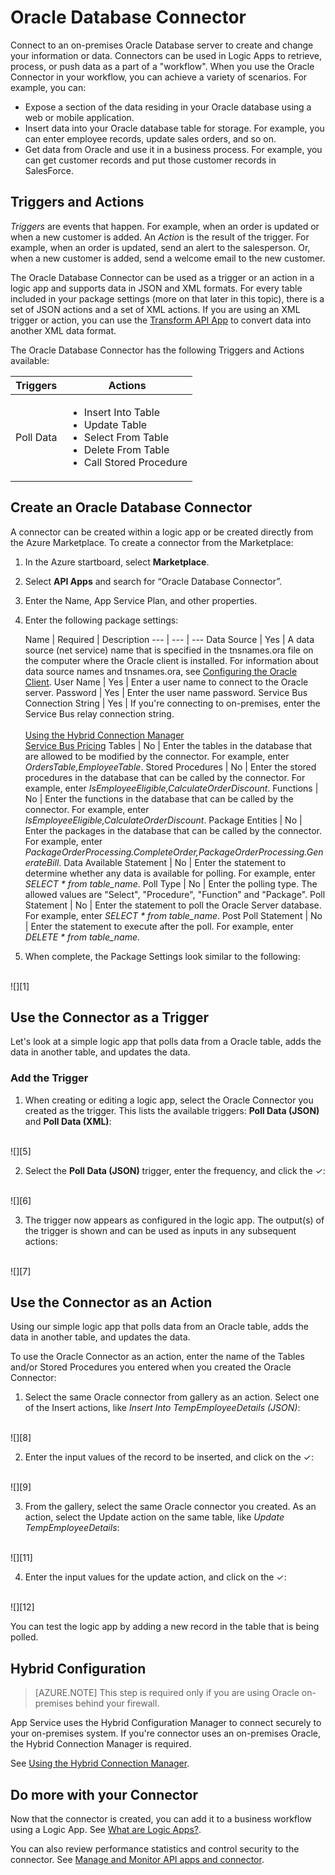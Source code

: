 <properties 
   pageTitle="Using the Oracle Connector in Microsoft Azure App Service" 
   description="How to use the Oracle Connector" 
   services="app-service\logic" 
   documentationCenter=".net,nodejs,java" 
   authors="anuragdalmia" 
   manager="dwrede" 
   editor=""/>

<tags
   ms.service="app-service-logic"
   ms.devlang="multiple"
   ms.topic="article"
   ms.tgt_pltfrm="na"
   ms.workload="integration" 
   ms.date="06/22/2015"
   ms.author="sutalasi"/>


# Oracle Database Connector

Connect to an on-premises Oracle Database server to create and change your information or data. Connectors can be used in Logic Apps to retrieve, process, or push data as a part of a "workflow". When you use the Oracle Connector in your workflow, you can achieve a variety of scenarios. For example, you can:

- Expose a section of the data residing in your Oracle database using a web or mobile application.
- Insert data into your Oracle database table for storage. For example, you can enter employee records, update sales orders, and so on.
- Get data from Oracle and use it in a business process. For example, you can get customer records and put those customer records in SalesForce. 


## Triggers and Actions
*Triggers* are events that happen. For example, when an order is updated or when a new customer is added. An *Action* is the result of the trigger. For example, when an order is updated, send an alert to the salesperson. Or, when a new customer is added, send a welcome email to the new customer. 

The Oracle Database Connector can be used as a trigger or an action in a logic app and supports data in JSON and XML formats. For every table included in your package settings (more on that later in this topic), there is a set of JSON actions and a set of XML actions. If you are using an XML trigger or action, you can use the [Transform API App](app-service-logic-transform-xml-documents.md) to convert data into another XML data format. 

The Oracle Database Connector has the following Triggers and Actions available: 

Triggers | Actions
--- | ---
Poll Data | <ul><li>Insert Into Table</li><li>Update Table</li><li>Select From Table</li><li>Delete From Table</li><li>Call Stored Procedure</li>


## Create an Oracle Database Connector

A connector can be created within a logic app or be created directly from the Azure Marketplace. To create a connector from the Marketplace: 

1. In the Azure startboard, select **Marketplace**.
2. Select **API Apps** and search for “Oracle Database Connector”.
3. Enter the Name, App Service Plan, and other properties.
4. Enter the following package settings:

	Name | Required |  Description
--- | --- | ---
Data Source | Yes | A data source (net service) name that is specified in the tnsnames.ora file on the computer where the Oracle client is installed. For information about data source names and tnsnames.ora, see [Configuring the Oracle Client](http://msdn.microsoft.com/library/dd787872.aspx).
User Name | Yes | Enter a user name to connect to the Oracle server.
Password | Yes | Enter the user name password.
Service Bus Connection String | Yes | If you're connecting to on-premises, enter the Service Bus relay connection string.<br/><br/>[Using the Hybrid Connection Manager](app-service-logic-hybrid-connection-manager.md)<br/>[Service Bus Pricing](http://azure.microsoft.com/pricing/details/service-bus/)
Tables | No | Enter the tables in the database that are allowed to be modified by the connector. For example, enter *OrdersTable,EmployeeTable*.
Stored Procedures | No | Enter the stored procedures in the database that can be called by the connector. For example, enter *IsEmployeeEligible,CalculateOrderDiscount*.
Functions | No | Enter the functions in the database that can be called by the connector. For example, enter *IsEmployeeEligible,CalculateOrderDiscount*.
Package Entities | No | Enter the packages in the database that can be called by the connector. For example, enter *PackageOrderProcessing.CompleteOrder,PackageOrderProcessing.GenerateBill*.
Data Available Statement | No | Enter the statement to determine whether any data is available for polling. For example, enter *SELECT * from table_name*.
Poll Type | No | Enter the polling type. The allowed values are "Select", "Procedure", "Function" and "Package".
Poll Statement | No | Enter the statement to poll the Oracle Server database. For example, enter *SELECT * from table_name*.
Post Poll Statement | No | Enter the statement to execute after the poll. For example, enter *DELETE * from table_name*.

5. When complete, the Package Settings look similar to the following: 
<br/>
![][1]  


## Use the Connector as a Trigger
Let's look at a simple logic app that polls data from a Oracle table, adds the data in another table, and updates the data.

### Add the Trigger
1. When creating or editing a logic app, select the Oracle Connector you created as the trigger. This lists the available triggers: **Poll Data (JSON)** and **Poll Data (XML)**:
<br/>
![][5] 

2. Select the **Poll Data (JSON)** trigger, enter the frequency, and click the ✓:
<br/>
![][6] 

3. The trigger now appears as configured in the logic app. The output(s) of the trigger is shown and can be used as inputs in any subsequent actions:
<br/>
![][7] 

## Use the Connector as an Action
Using our simple logic app that polls data from an Oracle table, adds the data in another table, and updates the data.

To use the Oracle Connector as an action, enter the name of the Tables and/or Stored Procedures you entered when you created the Oracle Connector:

1. Select the same Oracle connector from gallery as an action. Select one of the Insert actions, like *Insert Into TempEmployeeDetails (JSON)*:
<br/>
![][8] 

2. Enter the input values of the record to be inserted, and click on the ✓: 
<br/>
![][9] 

3. From the gallery, select the same Oracle connector you created. As an action, select the Update action on the same table, like *Update TempEmployeeDetails*:
<br/>
![][11] 

4. Enter the input values for the update action, and click on the ✓: 
<br/>
![][12] 

You can test the logic app by adding a new record in the table that is being polled.

## Hybrid Configuration

> [AZURE.NOTE] This step is required only if you are using Oracle on-premises behind your firewall.

App Service uses the Hybrid Configuration Manager to connect securely to your on-premises system. If you're connector uses an on-premises Oracle, the Hybrid Connection Manager is required. 

See [Using the Hybrid Connection Manager](app-service-logic-hybrid-connection-manager.md).

## Do more with your Connector
Now that the connector is created, you can add it to a business workflow using a Logic App. See [What are Logic Apps?](app-service-logic-what-are-logic-apps.md).

You can also review performance statistics and control security to the connector. See [Manage  and Monitor API apps and connector](app-service-api-manage-in-portal.md).


<!--Image references-->
[1]: ./media/app-service-logic-connector-oracle/Create.png
[5]: ./media/app-service-logic-connector-oracle/LogicApp1.png
[6]: ./media/app-service-logic-connector-oracle/LogicApp2.png
[7]: ./media/app-service-logic-connector-oracle/LogicApp3.png
[8]: ./media/app-service-logic-connector-oracle/LogicApp4.png
[9]: ./media/app-service-logic-connector-oracle/LogicApp5.png
[10]: ./media/app-service-logic-connector-oracle/LogicApp6.png
[11]: ./media/app-service-logic-connector-oracle/LogicApp7.png
[12]: ./media/app-service-logic-connector-oracle/LogicApp8.png



 